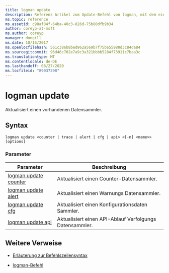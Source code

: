 ```yaml
---
title: logman update
description: Referenz Artikel zum Update-Befehl von logman, mit dem ein vorhandener Datensammler aktualisiert wird.
ms.topic: reference
ms.assetid: c98af84f-64ba-40c3-826d-75b80dfb9b34
author: coreyp-at-msft
ms.author: coreyp
manager: dongill
ms.date: 10/16/2017
ms.openlocfilehash: 561c386b8bed962a569b7f75b655980d3c84da84
ms.sourcegitcommit: 96d46c702e7a9c3a321bbbb5284f73911c7baa3c
ms.translationtype: MT
ms.contentlocale: de-DE
ms.lasthandoff: 08/27/2020
ms.locfileid: "89037298"
---
```

# <a name="logman-update"></a>logman update

Aktualisiert einen vorhandenen Datensammler.

## <a name="syntax"></a>Syntax

```
logman update <counter | trace | alert | cfg | api> <[-n] <name>> [options]
```

### <a name="parameters"></a>Parameter

| Parameter | Beschreibung |
| ---------| ----------- |
| [logman update counter](logman-update-counter.md) | Aktualisiert einen Counter-Datensammler. |
| [logman update alert](logman-update-alert.md) | Aktualisiert einen Warnungs Datensammler. |
| [logman update cfg](logman-update-cfg.md) | Aktualisiert einen Konfigurationsdaten Sammler. |
| [logman update api](logman-update-api.md) | Aktualisiert einen API-Ablauf Verfolgungs Datensammler. |

## <a name="additional-references"></a>Weitere Verweise

- [Erläuterung zur Befehlszeilensyntax](command-line-syntax-key.md)

- [logman-Befehl](logman.md)
